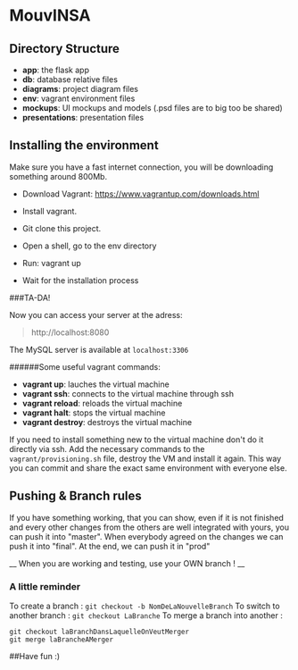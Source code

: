 MouvINSA
========

Directory Structure
-------------------
- __app__: the flask app
- __db__: database relative files
- __diagrams__: project diagram files
- __env__: vagrant environment files
- __mockups__: UI mockups and models (.psd files are to big too be shared)
- __presentations__: presentation files

Installing the environment
--------------------------

Make sure you have a fast internet connection, you will be downloading something around 800Mb.

- Download Vagrant: https://www.vagrantup.com/downloads.html
- Install vagrant.

- Git clone this project.
- Open a shell, go to the env directory
- Run: vagrant up
- Wait for the installation process

###TA-DA!

Now you can access your server at the adress:
> http://localhost:8080

The MySQL server is available at `localhost:3306`

######Some useful vagrant commands:
  - __vagrant up__: lauches the virtual machine
  - __vagrant ssh__: connects to the virtual machine through ssh
  - __vagrant reload__: reloads the virtual machine
  - __vagrant halt__: stops the virtual machine
  - __vagrant destroy__: destroys the virtual machine

If you need to install something new to the virtual machine don't do it directly via ssh.
Add the necessary commands to the `vagrant/provisioning.sh` file, destroy the VM and install it again.
This way you can commit and share the exact same environment with everyone else.

Pushing & Branch rules
----------------------
If you have something working, that you can show, even if it is not finished and every other changes from the others are well integrated with yours, you can push it into "master".
When everybody agreed on the changes we can push it into "final".
At the end, we can push it in "prod"

__ When you are working and testing, use your OWN branch  ! __

### A little reminder

To create a branch : ```git checkout -b NomDeLaNouvelleBranch```
To switch to another branch : ```git checkout LaBranche```
To merge a branch into another : 
```
git checkout laBranchDansLaquelleOnVeutMerger
git merge laBrancheAMerger
```


##Have fun :)
